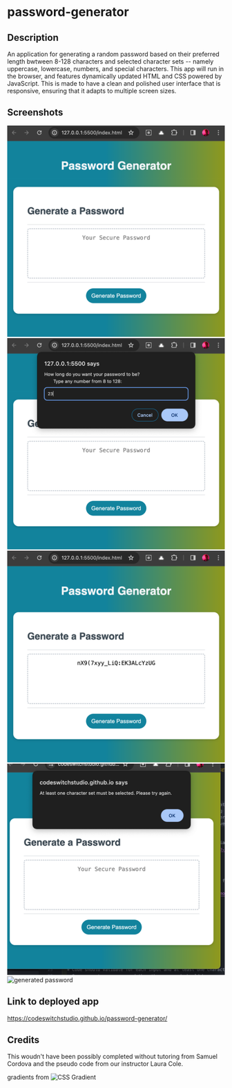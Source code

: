 # password-generator

## Description
An application for generating a random password based on their preferred length bwtween 8-128 characters and selected character sets -- namely uppercase, lowercase, numbers, and special characters. This app will run in the browser, and features dynamically updated HTML and CSS powered by JavaScript. This is made to have a clean and polished user interface that is responsive, ensuring that it adapts to multiple screen sizes.

## Screenshots
![initial screen](./images/Screenshot01.png)
![prompt](./images/Screenshot02.png)
![If wrong input](./images/Screenshot03.png)
![If no character set chosen](./images/Screenshot04.png)
![generated password](./Smages/screenshot03.png)


## Link to deployed app
https://codeswitchstudio.github.io/password-generator/


## Credits
This woudn't have been possibly completed without tutoring from Samuel Cordova and the pseudo code from our instructor Laura Cole.

gradients from 
![CSS Gradient](https://cssgradient.io/)
